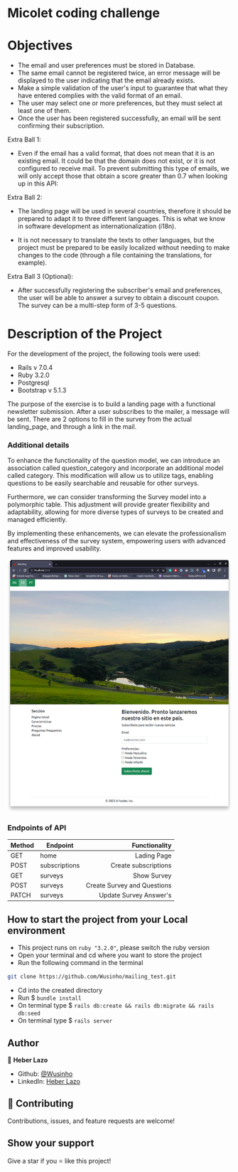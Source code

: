 # Micolet coding challenge

# Objectives

- The email and user preferences must be stored in Database.
- The same email cannot be registered twice, an error message will be displayed to the user indicating that the email already exists.
- Make a simple validation of the user's input to guarantee that what they have entered complies with the valid format of an email.
- The user may select one or more preferences, but they must select at least one of them.
- Once the user has been registered successfully, an email will be sent confirming their subscription.

Extra Ball 1:

- Even if the email has a valid format, that does not mean that it is an existing email. It could be that the domain does not exist, or it is not configured to receive mail. To prevent submitting this type of emails, we will only accept those that obtain a score greater than 0.7 when looking up in this API:

Extra Ball 2:

- The landing page will be used in several countries, therefore it should be prepared to adapt it to three different languages. This is what we know in software development as internationalization (i18n).

- It is not necessary to translate the texts to other languages, but the project must be prepared to be easily localized without needing to make changes to the code (through a file containing the translations, for example).

Extra Ball 3 (Optional):

- After successfully registering the subscriber's email and preferences, the user will be able to answer a survey to obtain a discount coupon. The survey can be a multi-step form of 3-5 questions.

# Description of the Project

For the development of the project, the following tools were used:

- Rails v 7.0.4
- Ruby 3.2.0
- Postgresql
- Bootstrap v 5.1.3

The purpose of the exercise is to build a landing page with a functional newsletter submission. 
After a user subscribes to the mailer, a message will be sent. There are 2 options to fill in the survey
from the actual landing_page, and through a link in the mail.

### Additional details

To enhance the functionality of the question model, we can introduce an association called question_category and incorporate an additional model called category. This modification will allow us to utilize tags, enabling questions to be easily searchable and reusable for other surveys.

Furthermore, we can consider transforming the Survey model into a polymorphic table. This adjustment will provide greater flexibility and adaptability, allowing for more diverse types of surveys to be created and managed efficiently.

By implementing these enhancements, we can elevate the professionalism and effectiveness of the survey system, empowering users with advanced features and improved usability.


![image](./app/assets/images/landing_page.png)


### **Endpoints of API**

| Method | Endpoint    |               Functionality |
|--------| ----------- |----------------------------:|
| GET    | home        |                 Lading Page |
| POST   | subscriptions |        Create subscriptions |
| GET    | surveys |                 Show Survey |
| POST   | surveys | Create Survey and Questions |
| PATCH  | surveys |      Update Survey Answer's |

## How to start the project from your Local environment
- This project runs on `ruby "3.2.0"`, please switch the ruby version
- Open your terminal and cd where you want to store the project
- Run the following command in the terminal
```bash
git clone https://github.com/Wusinho/mailing_test.git
```
- Cd into the created directory
- Run $ `bundle install`
- On terminal type $ `rails db:create && rails db:migrate && rails db:seed`
- On terminal type $ `rails server`

## Author

👤 **Heber Lazo**

- Github: [@Wusinho](https://github.com/Wusinho)
- LinkedIn: [Heber Lazo](https://www.linkedin.com/in/heber-lazo-benza-523266133/)

## 🤝 Contributing

Contributions, issues, and feature requests are welcome!

## Show your support

Give a star if you :star: like this project!

